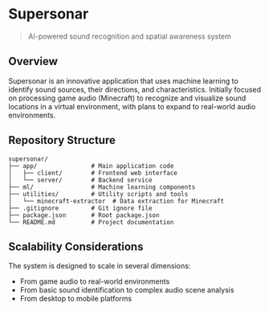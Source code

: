 # Supersonar

> AI-powered sound recognition and spatial awareness system

## Overview

Supersonar is an innovative application that uses machine learning to identify sound sources, their directions, and characteristics. Initially focused on processing game audio (Minecraft) to recognize and visualize sound locations in a virtual environment, with plans to expand to real-world audio environments.

## Repository Structure
```
supersonar/
├── app/               # Main application code
│   ├── client/        # Frontend web interface
│   └── server/        # Backend service
├── ml/                # Machine learning components
├── utilities/         # Utility scripts and tools
│   └── minecraft-extractor  # Data extraction for Minecraft
├── .gitignore         # Git ignore file
├── package.json       # Root package.json
└── README.md          # Project documentation
```
## Scalability Considerations

The system is designed to scale in several dimensions:
- From game audio to real-world environments
- From basic sound identification to complex audio scene analysis
- From desktop to mobile platforms
